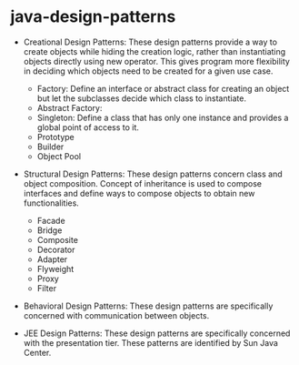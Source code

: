 # java-design-patterns

* Creational Design Patterns: These design patterns provide a way to create objects while hiding the creation logic, rather than instantiating objects directly using new operator. This gives program more flexibility in deciding which objects need to be created for a given use case.
    * Factory: Define an interface or abstract class for creating an object but let the subclasses decide which class to instantiate.
    * Abstract Factory:
    * Singleton: Define a class that has only one instance and provides a global point of access to it.
    * Prototype
    * Builder
    * Object Pool

* Structural Design Patterns: These design patterns concern class and object composition. Concept of inheritance is used to compose interfaces and define ways to compose objects to obtain new functionalities.
    * Facade
    * Bridge
    * Composite
    * Decorator
    * Adapter
    * Flyweight
    * Proxy
    * Filter

* Behavioral Design Patterns: These design patterns are specifically concerned with communication between objects.

* JEE Design Patterns: These design patterns are specifically concerned with the presentation tier. These patterns are identified by Sun Java Center.
